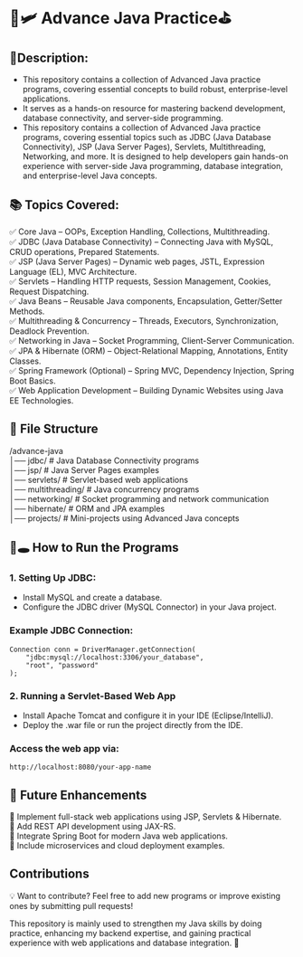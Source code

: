 # 🔱🛩 Advance Java Practice⛳

## 📝Description:
- This repository contains a collection of Advanced Java practice programs, covering essential concepts to build robust, enterprise-level applications. 
- It serves as a hands-on resource for mastering backend development, database connectivity, and server-side programming.
- This repository contains a collection of Advanced Java practice programs, covering essential topics such as JDBC (Java Database Connectivity), JSP (Java Server Pages), Servlets, Multithreading, Networking, and more. It is designed to help developers gain hands-on experience with server-side Java programming, database integration, and enterprise-level Java concepts.

## 📚 Topics Covered:
✅ Core Java – OOPs, Exception Handling, Collections, Multithreading.<br>
✅ JDBC (Java Database Connectivity) – Connecting Java with MySQL, CRUD operations, Prepared Statements.<br>
✅ JSP (Java Server Pages) – Dynamic web pages, JSTL, Expression Language (EL), MVC Architecture.<br>
✅ Servlets – Handling HTTP requests, Session Management, Cookies, Request Dispatching.<br>
✅ Java Beans – Reusable Java components, Encapsulation, Getter/Setter Methods.<br>
✅ Multithreading & Concurrency – Threads, Executors, Synchronization, Deadlock Prevention.<br>
✅ Networking in Java – Socket Programming, Client-Server Communication.<br>
✅ JPA & Hibernate (ORM) – Object-Relational Mapping, Annotations, Entity Classes.<br>
✅ Spring Framework (Optional) – Spring MVC, Dependency Injection, Spring Boot Basics.<br>
✅ Web Application Development – Building Dynamic Websites using Java EE Technologies.<br>

## 📂 File Structure
/advance-java <br>
│── jdbc/              # Java Database Connectivity programs <br>
│── jsp/               # Java Server Pages examples <br>
│── servlets/          # Servlet-based web applications <br>
│── multithreading/    # Java concurrency programs <br>
│── networking/        # Socket programming and network communication <br>
│── hibernate/         # ORM and JPA examples <br>
│── projects/          # Mini-projects using Advanced Java concepts <br>

## 🏀🕳 How to Run the Programs
### 1. Setting Up JDBC:
- Install MySQL and create a database.
- Configure the JDBC driver (MySQL Connector) in your Java project.
### Example JDBC Connection:
````
Connection conn = DriverManager.getConnection(
    "jdbc:mysql://localhost:3306/your_database",
    "root", "password"
);
````
### 2. Running a Servlet-Based Web App
- Install Apache Tomcat and configure it in your IDE (Eclipse/IntelliJ).
- Deploy the .war file or run the project directly from the IDE.
### Access the web app via:
````
http://localhost:8080/your-app-name
````

## 🔮 Future Enhancements
🔹 Implement full-stack web applications using JSP, Servlets & Hibernate.<br>
🔹 Add REST API development using JAX-RS.<br>
🔹 Integrate Spring Boot for modern Java web applications.<br>
🔹 Include microservices and cloud deployment examples.<br>


## Contributions
💡 Want to contribute? Feel free to add new programs or improve existing ones by submitting pull requests!<br>

This repository is mainly used to strengthen my Java skills by doing practice, enhancing my backend expertise, and gaining practical experience with web applications and database integration. 🚀
